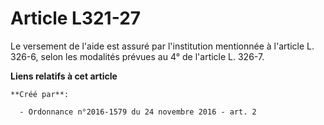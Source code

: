 # Article L321-27

Le versement de l'aide est assuré par l'institution mentionnée à  l'article L. 326-6, selon les modalités prévues au 4° de
l'article L.  326-7.

**Liens relatifs à cet article**

	**Créé par**:

	  - Ordonnance n°2016-1579 du 24 novembre 2016 - art. 2

